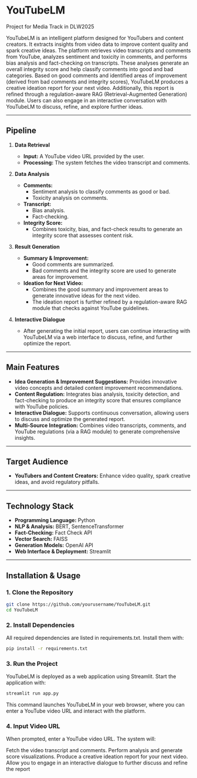 # YouTubeLM
Project for Media Track in DLW2025

YouTubeLM is an intelligent platform designed for YouTubers and content creators. It extracts insights from video data to improve content quality and spark creative ideas. The platform retrieves video transcripts and comments from YouTube, analyzes sentiment and toxicity in comments, and performs bias analysis and fact-checking on transcripts. These analyses generate an overall integrity score and help classify comments into good and bad categories. Based on good comments and identified areas of improvement (derived from bad comments and integrity scores), YouTubeLM produces a creative ideation report for your next video. Additionally, this report is refined through a regulation-aware RAG (Retrieval-Augmented Generation) module. Users can also engage in an interactive conversation with YouTubeLM to discuss, refine, and explore further ideas.

---

## Pipeline

1. **Data Retrieval**  
   - **Input:** A YouTube video URL provided by the user.  
   - **Processing:** The system fetches the video transcript and comments.

2. **Data Analysis**  
   - **Comments:**  
     - Sentiment analysis to classify comments as good or bad.  
     - Toxicity analysis on comments.
   - **Transcript:**  
     - Bias analysis.  
     - Fact-checking.
   - **Integrity Score:**  
     - Combines toxicity, bias, and fact-check results to generate an integrity score that assesses content risk.

3. **Result Generation**  
   - **Summary & Improvement:**  
     - Good comments are summarized.  
     - Bad comments and the integrity score are used to generate areas for improvement.
   - **Ideation for Next Video:**  
     - Combines the good summary and improvement areas to generate innovative ideas for the next video.  
     - The ideation report is further refined by a regulation-aware RAG module that checks against YouTube guidelines.

4. **Interactive Dialogue**  
   - After generating the initial report, users can continue interacting with YouTubeLM via a web interface to discuss, refine, and further optimize the report.

---

## Main Features

- **Idea Generation & Improvement Suggestions:** Provides innovative video concepts and detailed content improvement recommendations.
- **Content Regulation:** Integrates bias analysis, toxicity detection, and fact-checking to produce an integrity score that ensures compliance with YouTube policies.
- **Interactive Dialogue:** Supports continuous conversation, allowing users to discuss and optimize the generated report.
- **Multi-Source Integration:** Combines video transcripts, comments, and YouTube regulations (via a RAG module) to generate comprehensive insights.

---

## Target Audience

- **YouTubers and Content Creators:** Enhance video quality, spark creative ideas, and avoid regulatory pitfalls.

---

## Technology Stack

- **Programming Language:** Python  
- **NLP & Analysis:** BERT, SentenceTransformer  
- **Fact-Checking:** Fact Check API  
- **Vector Search:** FAISS  
- **Generation Models:** OpenAI API  
- **Web Interface & Deployment:** Streamlit  

---

## Installation & Usage

### 1. Clone the Repository

```bash
git clone https://github.com/yourusername/YouTubeLM.git
cd YouTubeLM
```

### 2. Install Dependencies
All required dependencies are listed in requirements.txt. Install them with:

```bash
pip install -r requirements.txt
```

### 3. Run the Project
YouTubeLM is deployed as a web application using Streamlit. Start the application with:

```bash
streamlit run app.py
```
This command launches YouTubeLM in your web browser, where you can enter a YouTube video URL and interact with the platform.

### 4. Input Video URL
When prompted, enter a YouTube video URL. The system will:

Fetch the video transcript and comments.
Perform analysis and generate score visualizations.
Produce a creative ideation report for your next video.
Allow you to engage in an interactive dialogue to further discuss and refine the report


